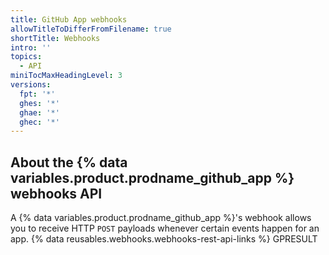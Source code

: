 ```yaml
---
title: GitHub App webhooks
allowTitleToDifferFromFilename: true
shortTitle: Webhooks
intro: ''
topics:
  - API
miniTocMaxHeadingLevel: 3
versions:
  fpt: '*'
  ghes: '*'
  ghae: '*'
  ghec: '*'
---
```


## About the {% data variables.product.prodname_github_app %} webhooks API

A {% data variables.product.prodname_github_app %}'s webhook allows you to receive HTTP `POST` payloads whenever certain events happen for an app. {% data reusables.webhooks.webhooks-rest-api-links %}
GPRESULT
